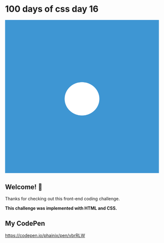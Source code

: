 # 100 days of css day 16

![Header/intro section ](../design/Blobby.png)

## Welcome! 👋 

Thanks for checking out this front-end coding challenge. 

**This challenge was implemented with HTML and CSS.**

## My CodePen
https://codepen.io/phainix/pen/vbrRLW